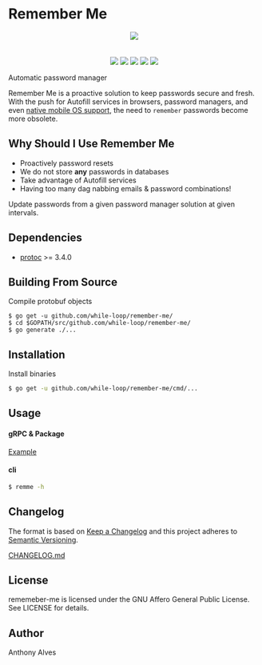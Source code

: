 Remember Me
==========

<p align="center">
  <img src="https://cdn.meme.am/instances/48462683.jpg">
  <br><br><br>
  <a href="https://godoc.org/github.com/while-loop/remember-me"><img src="https://img.shields.io/badge/godoc-reference-blue.svg?style=flat-square"></a>
  <a href="https://travis-ci.org/while-loop/remember-me"><img src="https://img.shields.io/travis/while-loop/remember-me.svg?style=flat-square"></a>
  <a href="https://github.com/while-loop/remember-me/releases"><img src="https://img.shields.io/github/release/while-loop/remember-me.svg?style=flat-square"></a>
  <a href="https://coveralls.io/github/while-loop/remember-me"><img src="https://img.shields.io/coveralls/while-loop/remember-me.svg?style=flat-square"></a>
  <a href="LICENSE"><img src="https://img.shields.io/badge/license-AGPLv3-blue.svg?style=flat-square"></a>
</p>

Automatic password manager

Remember Me is a proactive solution to keep passwords secure and fresh.
With the push for Autofill services in browsers, password managers, and
even [native mobile OS support](https://developer.android.com/guide/topics/text/autofill.html),
the need to `remember` passwords become more obsolete.

Why Should I Use Remember Me
----------------------------

- Proactively password resets
- We do not store __any__ passwords in databases
- Take advantage of Autofill services
- Having too many dag nabbing emails & password combinations!

Update passwords from a given password manager solution at given
intervals.

Dependencies
------------

- [protoc](https://github.com/google/protobuf/releases) >= 3.4.0

Building From Source
------------

Compile protobuf objects
```
$ go get -u github.com/while-loop/remember-me/
$ cd $GOPATH/src/github.com/while-loop/remember-me/
$ go generate ./...
```

Installation
------------

Install binaries
```bash
$ go get -u github.com/while-loop/remember-me/cmd/...
```

Usage
-----

#### gRPC & Package
[Example](test/main.go)

#### cli
```bash
$ remme -h
```

Changelog
---------

The format is based on [Keep a Changelog](http://keepachangelog.com/) 
and this project adheres to [Semantic Versioning](http://semver.org/).

[CHANGELOG.md](CHANGELOG.md)

License
-------
rememeber-me is licensed under the GNU Affero General Public License.
See LICENSE for details.

Author
------

Anthony Alves
